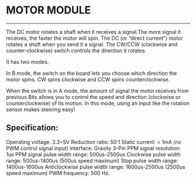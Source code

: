 ﻿# MOTOR MODULE


---

The DC motor rotates a shaft when it receives a signal.The more signal it receives, the faster the motor will spin. The DC (or “direct current”) motor rotates a shaft when you send it a signal. The CW/CCW (clockwise and counter-clockwise) switch controls the direction it rotates.



It has two modes. 

In B mode, the switch on the board lets you choose which direction the motor spins. CW spins clockwise and CCW spins counterclockwise. 

When the switch is in A mode, the amount of signal the motor receives from previous Bits allows you to control the speed and direction (clockwise or counterclockwise) of its motion. In this mode, using an input like the rotation sensor makes steering easy!



## Specification:
Operating voltage: 3.3~5V 
Reduction ratio: 50:1
Static current: < 1mA (no PWM control signal input)
Interface: Gravity 3-Pin
PPM signal resolution: 1us
PPM signal pulse width range: 500us-2500us
Clockwise pulse width range: 500us-1400us (500us speed maximum)
Stop pulse width range: 1400us-1600us
Anticlockwise pulse width range: 1600us-2500us (2500us speed maximum)
PWM frequency: 500 Hz.
